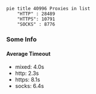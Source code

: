
```mermaid
pie title 40996 Proxies in list
    "HTTP" : 28489
    "HTTPS": 10791
    "SOCKS" : 8776
```

### Some Info
#### Average Timeout

- mixed: 4.0s
- http: 2.3s
- https: 8.1s
- socks: 6.4s